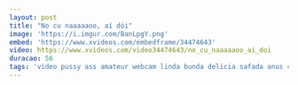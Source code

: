 ```yaml
---
layout: post
title: "No cu naaaaaoo, aí dói"
image: 'https://i.imgur.com/BanLpgY.png'
embed: 'https://www.xvideos.com/embedframe/34474643'
video: https://www.xvideos.com/video34474643/no_cu_naaaaaoo_ai_doi
duracao: 56
tags: 'video pussy ass amateur webcam linda bunda delicia safada anus cu amador buceta comendo branquinha biquini marquinha doenda sem-vergonha'
---
```

